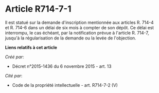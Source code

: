 # Article R714-7-1

Il est statué sur la demande d'inscription mentionnée aux articles R. 714-4 et R. 714-6 dans un délai de six mois à compter
de son dépôt. Ce délai est interrompu, le cas échéant, par la notification prévue à l'article R. 714-7, jusqu'à la
régularisation de la demande ou la levée de l'objection.

**Liens relatifs à cet article**

_Créé par_:

  - Décret n°2015-1436 du 6 novembre 2015 - art. 13

_Cité par_:

  - Code de la propriété intellectuelle - art. R714-7-2 (V)
